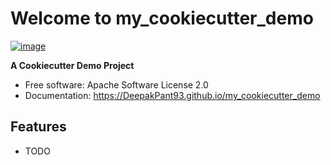 # Welcome to my_cookiecutter_demo


[![image](https://img.shields.io/pypi/v/my_cookiecutter_demo.svg)](https://pypi.python.org/pypi/my_cookiecutter_demo)


**A Cookiecutter Demo Project**


-   Free software: Apache Software License 2.0
-   Documentation: <https://DeepakPant93.github.io/my_cookiecutter_demo>
    

## Features

-   TODO

